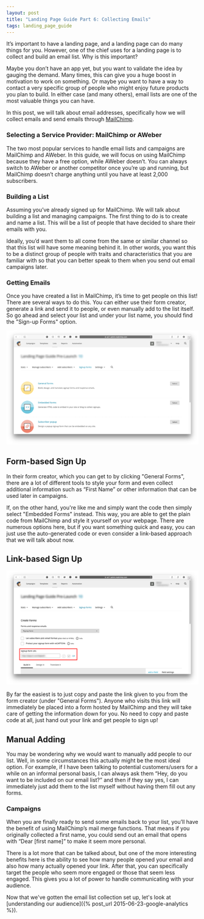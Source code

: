 ```yaml
---
layout: post
title: "Landing Page Guide Part 6: Collecting Emails"
tags: landing_page_guide
---
```


It’s important to have a landing page, and a landing page can do many things for you. However, one of the chief uses for a landing page is to collect and build an email list. Why is this important?

Maybe you don’t have an app yet, but you want to validate the idea by gauging the demand. Many times, this can give you a huge boost in motivation to work on something. Or maybe you want to have a way to contact a very specific group of people who might enjoy future products you plan to build. In either case (and many others), email lists are one of the most valuable things you can have.

In this post, we will talk about email addresses, specifically how we will collect emails and send emails through [MailChimp](http://www.mailchimp.com/).

### Selecting a Service Provider: MailChimp or AWeber

The two most popular services to handle email lists and campaigns are MailChimp and AWeber. In this guide, we will focus on using MailChimp because they have a free option, while AWeber doesn’t. You can always switch to AWeber or another competitor once you’re up and running, but MailChimp doesn’t charge anything until you have at least 2,000 subscribers.

### Building a List

Assuming you’ve already signed up for MailChimp. We will talk about building a list and managing campaigns. The first thing to do is to create and name a list. This will be a list of people that have decided to share their emails with you.

Ideally, you’d want them to all come from the same or similar channel so that this list will have some meaning behind it. In other words, you want this to be a distinct group of people with traits and characteristics that you are familiar with so that you can better speak to them when you send out email campaigns later.

### Getting Emails

Once you have created a list in MailChimp, it’s time to get people on this list! There are several ways to do this. You can either use their form creator, generate a link and send it to people, or even manually add to the list itself. So go ahead and select your list and under your list name, you should find the "Sign-up Forms" option.

![Mailchimp List Form Options](/assets/mailchimp-forms.png)

## Form-based Sign Up

In their form creator, which you can get to by clicking "General Forms", there are a lot of different tools to style your form and even collect additional information such as “First Name” or other information that can be used later in campaigns.

If, on the other hand, you're like me and simply want the code then simply select "Embedded Forms" instead. This way, you are able to get the plain code from MailChimp and style it yourself on your webpage. There are numerous options here, but if you want something quick and easy, you can just use the auto-generated code or even consider a link-based approach that we will talk about now.

## Link-based Sign Up

![Mailchimp List Form Options](/assets/mailchimp-link.png)

By far the easiest is to just copy and paste the link given to you from the form creator (under "General Forms"). Anyone who visits this link will immediately be placed into a form hosted by MailChimp and they will take care of getting the information down for you. No need to copy and paste code at all, just hand out your link and get people to sign up!

## Manual Adding

You may be wondering why we would want to manually add people to our list. Well, in some circumstances this actually might be the most ideal option. For example, if I have been talking to potential customers/users for a while on an informal personal basis, I can always ask them “Hey, do you want to be included on our email list?” and then if they say yes, I can immediately just add them to the list myself without having them fill out any forms.

### Campaigns

When you are finally ready to send some emails back to your list, you’ll have the benefit of using MailChimp’s mail merge functions. That means if you originally collected a first name, you could send out an email that opens with “Dear [first name]” to make it seem more personal.

There is a lot more that can be talked about, but one of the more interesting benefits here is the ability to see how many people opened your email and also how many actually opened your link. After that, you can specifically target the people who seem more engaged or those that seem less engaged. This gives you a lot of power to handle communicating with your audience.

Now that we've gotten the email list collection set up, let's look at [understanding our audience]({% post_url 2015-06-23-google-analytics %}).
